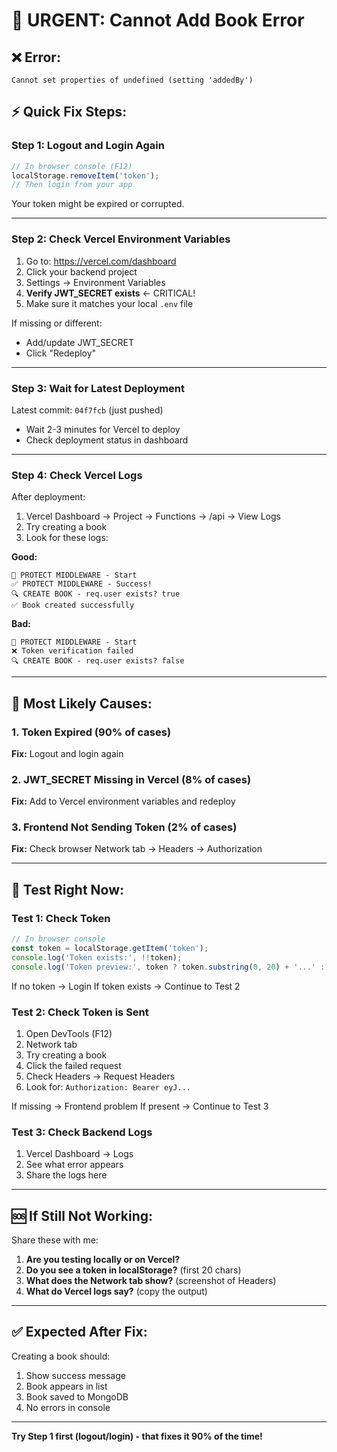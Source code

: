 # 🚨 URGENT: Cannot Add Book Error

## ❌ **Error:**
```
Cannot set properties of undefined (setting 'addedBy')
```

## ⚡ **Quick Fix Steps:**

### **Step 1: Logout and Login Again**
```javascript
// In browser console (F12)
localStorage.removeItem('token');
// Then login from your app
```

Your token might be expired or corrupted.

---

### **Step 2: Check Vercel Environment Variables**

1. Go to: https://vercel.com/dashboard
2. Click your backend project
3. Settings → Environment Variables
4. **Verify JWT_SECRET exists** ← CRITICAL!
5. Make sure it matches your local `.env` file

If missing or different:
- Add/update JWT_SECRET
- Click "Redeploy"

---

### **Step 3: Wait for Latest Deployment**

Latest commit: `04f7fcb` (just pushed)
- Wait 2-3 minutes for Vercel to deploy
- Check deployment status in dashboard

---

### **Step 4: Check Vercel Logs**

After deployment:
1. Vercel Dashboard → Project → Functions → /api → View Logs
2. Try creating a book
3. Look for these logs:

**Good:**
```
🔐 PROTECT MIDDLEWARE - Start
✅ PROTECT MIDDLEWARE - Success!
🔍 CREATE BOOK - req.user exists? true
✅ Book created successfully
```

**Bad:**
```
🔐 PROTECT MIDDLEWARE - Start
❌ Token verification failed
🔍 CREATE BOOK - req.user exists? false
```

---

## 🎯 **Most Likely Causes:**

### **1. Token Expired (90% of cases)**
**Fix:** Logout and login again

### **2. JWT_SECRET Missing in Vercel (8% of cases)**
**Fix:** Add to Vercel environment variables and redeploy

### **3. Frontend Not Sending Token (2% of cases)**
**Fix:** Check browser Network tab → Headers → Authorization

---

## 🧪 **Test Right Now:**

### **Test 1: Check Token**
```javascript
// In browser console
const token = localStorage.getItem('token');
console.log('Token exists:', !!token);
console.log('Token preview:', token ? token.substring(0, 20) + '...' : 'NO TOKEN');
```

If no token → Login
If token exists → Continue to Test 2

### **Test 2: Check Token is Sent**
1. Open DevTools (F12)
2. Network tab
3. Try creating a book
4. Click the failed request
5. Check Headers → Request Headers
6. Look for: `Authorization: Bearer eyJ...`

If missing → Frontend problem
If present → Continue to Test 3

### **Test 3: Check Backend Logs**
1. Vercel Dashboard → Logs
2. See what error appears
3. Share the logs here

---

## 🆘 **If Still Not Working:**

Share these with me:

1. **Are you testing locally or on Vercel?**
2. **Do you see a token in localStorage?** (first 20 chars)
3. **What does the Network tab show?** (screenshot of Headers)
4. **What do Vercel logs say?** (copy the output)

---

## ✅ **Expected After Fix:**

Creating a book should:
1. Show success message
2. Book appears in list
3. Book saved to MongoDB
4. No errors in console

---

**Try Step 1 first (logout/login) - that fixes it 90% of the time!**
